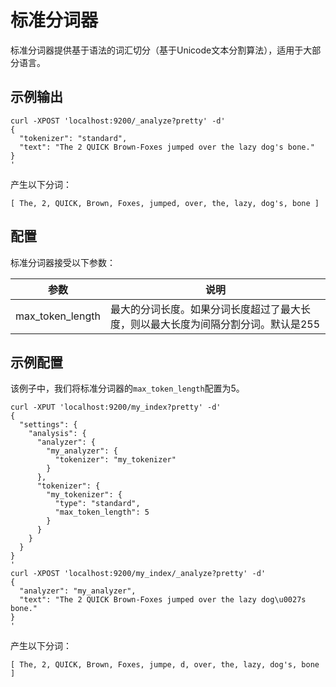 # 标准分词器

标准分词器提供基于语法的词汇切分（基于Unicode文本分割算法），适用于大部分语言。

## 示例输出

```
curl -XPOST 'localhost:9200/_analyze?pretty' -d'
{
  "tokenizer": "standard",
  "text": "The 2 QUICK Brown-Foxes jumped over the lazy dog's bone."
}
'
```

产生以下分词：

```
[ The, 2, QUICK, Brown, Foxes, jumped, over, the, lazy, dog's, bone ]
```

## 配置

标准分词器接受以下参数：

|参数|说明|
|---|----|
|max_token_length|最大的分词长度。如果分词长度超过了最大长度，则以最大长度为间隔分割分词。默认是255|

## 示例配置

该例子中，我们将标准分词器的`max_token_length`配置为5。

```
curl -XPUT 'localhost:9200/my_index?pretty' -d'
{
  "settings": {
    "analysis": {
      "analyzer": {
        "my_analyzer": {
          "tokenizer": "my_tokenizer"
        }
      },
      "tokenizer": {
        "my_tokenizer": {
          "type": "standard",
          "max_token_length": 5
        }
      }
    }
  }
}
'
curl -XPOST 'localhost:9200/my_index/_analyze?pretty' -d'
{
  "analyzer": "my_analyzer",
  "text": "The 2 QUICK Brown-Foxes jumped over the lazy dog\u0027s bone."
}
'
```

产生以下分词：

```
[ The, 2, QUICK, Brown, Foxes, jumpe, d, over, the, lazy, dog's, bone ]
```
